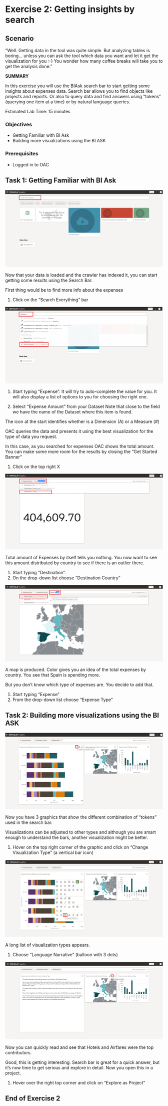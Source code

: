 # Exercise 2: Getting insights by search

## Scenario

“Well. Getting data in the tool was quite simple. But analyzing tables is boring… unless you can ask the tool which data you want and let it get the visualization for you :-)
You wonder how many coffee breaks will take you to get the analysis done.”

__SUMMARY__

In this exercise you will use the BIAsk search bar to start getting some insights about expenses data.
Search bar allows you to find objects like projects and reports. Or also to query data and find answers using “tokens” (querying one item at a time) or by natural language queries.

Estimated Lab Time: 15 minutes

### Objectives

* Getting Familiar with BI Ask
* Building more visualizations using the BI ASK

### Prerequisites
* Logged in to OAC

## **Task 1**: Getting Familiar with BI Ask

![](images/1_search_everything.png " ")

Now that your data is loaded and the crawler has indexed it, you can start getting some results using the Search Bar.

First thing would be to find more info about the expenses
1. Click on the “Search Everything” bar

![](images/2_expense_amount_search.png " ")

1. Start typing “Expense”. 
It will try to auto-complete the value for you. It will also display a list of options to you for choosing the right one.

2. Select “Expense Amount” from your Dataset 
Note that close to the field we have the name of the Dataset where this item is found.

The icon at the start identifies whether is a Dimension (A) or a Measure (#)

<!-- This is commented out. -->
<!-- ![](images/3_close_button.png " ") -->

OAC queries the data and presents it using the best visualization for the type of data you request.

In this case, as you searched for expenses OAC shows the total amount. You can make some more room for the results by closing the “Get Started Banner”
1. Click on the top right X

![](images/4_destination_country.png " ")

Total amount of Expenses by itself tells you nothing. You now want to see this amount distributed by country to see if there is an outlier there.
1. Start typing “Destination”.
2. On the drop-down list choose “Destination Country”

![](images/5_expense_type.png " ")

A map is produced. Color gives you an idea of the total expenses by country. You see that Spain is spending more.

But you don’t know which type of expenses are. You decide to add that.
1. Start typing “Expense”
2. From the drop-down list choose “Expense Type”

## **Task 2**: Building more visualizations using the BI ASK

![](images/6_change_viz_type.png " ")

Now you have 3 graphics that show the different combination of “tokens” used in the search bar.

Visualizations can be adjusted to other types and although you are smart enough to understand the bars, another visualization might be better.
1. Hover on the top right corner of the graphic and click on “Change Visualization Type” (a vertical bar icon)

![](images/7_lanugage_narrative.png " ")

A long list of visualization types appears.
1. Choose “Language Narrative” (balloon with 3 dots)

![](images/8_exlore_as_project.png " ")

Now you can quickly read and see that Hotels and Airfares were the top contributors.

Good, this is getting interesting. Search bar is great for a quick answer, but it’s now time to get serious and explore in detail. Now you open this in a project.
1. Hover over the right top corner and click on “Explore as Project”

## End of Exercise 2